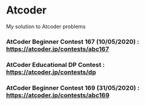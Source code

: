 # Atcoder
My solution to Atcoder problems

### AtCoder Beginner Contest 167 (10/05/2020) : https://atcoder.jp/contests/abc167

### AtCoder Educational DP Contest : https://atcoder.jp/contests/dp

### AtCoder Beginner Contest 169 (31/05/2020) : https://atcoder.jp/contests/abc169
